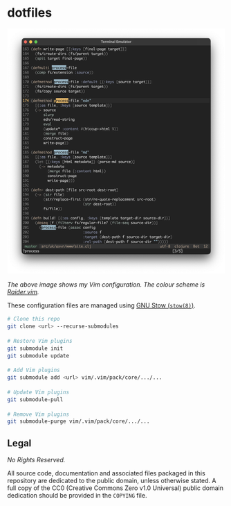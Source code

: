 # dotfiles

![Image of Vim config](https://raw.githubusercontent.com/axvr/raider.vim/ae8e48395b70a518824fb29c84ab8a2d6dddc01f/raider2.png)

_The above image shows my Vim configuration.  The colour scheme is [Raider.vim](https://github.com/axvr/raider.vim)._

These configuration files are managed using [GNU Stow (`stow(8)`)](https://www.gnu.org/software/stow/).

```sh
# Clone this repo
git clone <url> --recurse-submodules

# Restore Vim plugins
git submodule init
git submodule update

# Add Vim plugins
git submodule add <url> vim/.vim/pack/core/.../...

# Update Vim plugins
git submodule-pull

# Remove Vim plugins
git submodule-purge vim/.vim/pack/core/.../...
```

## Legal

*No Rights Reserved.*

All source code, documentation and associated files packaged in this repository
are dedicated to the public domain, unless otherwise stated.  A full copy of
the CC0 (Creative Commons Zero v1.0 Universal) public domain dedication should
be provided in the `COPYING` file.
